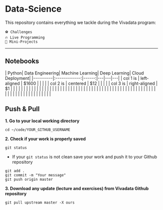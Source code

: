 # Data-Science

This repository contains everything we tackle during the Vivadata program:

    ⚽️ Challenges
    🔥 Live Programming
    🚀 Mini-Projects

---

## Notebooks

| Python| Data Engineering| Machine Learning| Deep Learning| Cloud Deployment|
|----------|:-------------:|------:|---|---|---|
| col 1 is |  left-aligned | $1600 |   |   |   |
| col 2 is |    centered   |   $12 |   |   |   |
| col 3 is | right-aligned |    $1 |   |   |   |
|          |               |       |   |   |   |
|          |               |       |   |   |   |
|          |               |       |   |   |   |
|          |               |       |   |   |   |
|          |               |       |   |   |   |
|          |               |       |   |   |   |
|          |               |       |   |   |   |
|          |               |       |   |   |   |
|          |               |       |   |   |   |
|          |               |       |   |   |   |

## Push & Pull

**1. Go to your local working directory**
```
cd ~/code/YOUR_GITHUB_USERNAME
```
**2. Check if your work is properly saved**
```
git status
```
- If your `git status` is not clean save your work and push it to your Github repository
```
git add .
git commit -m "Your message"
git push origin master
```
**3. Download any update (lecture and exercises) from Vivadata Github repository**
```
git pull upstream master -X ours
```
